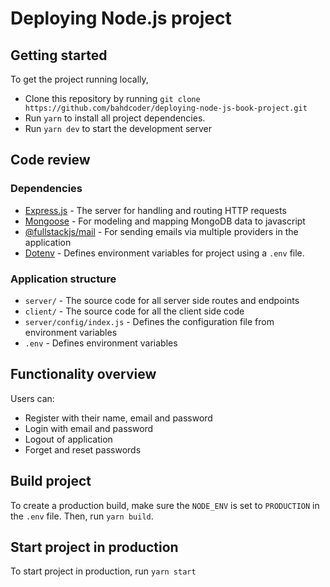 # Deploying Node.js project

## Getting started

To get the project running locally, 

- Clone this repository by running `git clone https://github.com/bahdcoder/deploying-node-js-book-project.git`
- Run `yarn` to install all project dependencies.
- Run `yarn dev` to start the development server

## Code review

### Dependencies
- [Express.js](https://expressjs.com) - The server for handling and routing HTTP requests
- [Mongoose](https://github.com/Automattic/mongoose) -  For modeling and mapping MongoDB data to javascript
- [@fullstackjs/mail](https://github.com/bahdcoder/friendly-mail) - For sending emails via multiple providers in the application
- [Dotenv](https://github.com/motdotla/dotenv) - Defines environment variables for project using a `.env` file.

### Application structure
- `server/` - The source code for all server side routes and endpoints
- `client/` - The source code for all the client side code
- `server/config/index.js` - Defines the configuration file from environment variables
- `.env` - Defines environment variables

## Functionality overview
Users can:

- Register with their name, email and password
- Login with email and password
- Logout of application
- Forget and reset passwords

## Build project
To create a production build, make sure the `NODE_ENV` is set to `PRODUCTION` in the `.env` file. Then, run `yarn build`.

## Start project in production
To start project in production, run `yarn start`

